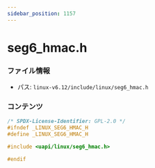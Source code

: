 ```yaml
---
sidebar_position: 1157
---
```

# seg6_hmac.h

### ファイル情報

- パス: `linux-v6.12/include/linux/seg6_hmac.h`

### コンテンツ

```h
/* SPDX-License-Identifier: GPL-2.0 */
#ifndef _LINUX_SEG6_HMAC_H
#define _LINUX_SEG6_HMAC_H

#include <uapi/linux/seg6_hmac.h>

#endif

```
